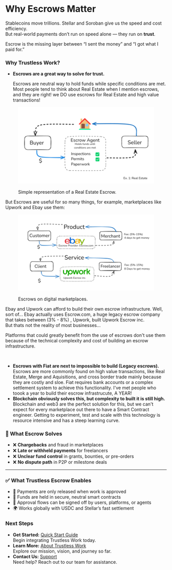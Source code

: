# Why Escrows Matter

Stablecoins move trillions. Stellar and Soroban give us the speed and cost efficiency.\
But real-world payments don’t run on speed alone — they run on **trust**.

Escrow is the missing layer between “I sent the money” and “I got what I paid for.”

### **Why Trustless Work?**

*   **Escrows are a great way to solve for trust.**&#x20;

    Escrows are neutral way to hold funds while specific conditions are met. Most people tend to think about Real Estate when I mention escrows, and they are right! we DO use escrows for Real Estate and high value transactions!

<figure><img src="../.gitbook/assets/image (2) (1) (1) (1) (1) (1) (1).png" alt=""><figcaption><p>Simple representation of a Real Estate Escrow.</p></figcaption></figure>

But Escrows are useful for so many things, for example, marketplaces like Upwork and Ebay use them:&#x20;

<figure><img src="../.gitbook/assets/image (3) (1) (1) (1) (1) (1).png" alt=""><figcaption><p>Escrows on digital marketplaces. </p></figcaption></figure>

Ebay and Upwork can afford to build their own escrow infrastructure. Well, sort of... Ebay actually uses Escrow.com, a huge legacy escrow company that takes between (3% -  8%) , Upwork, built Upwork Escrow inc. \
But thats not the reality of most businesses...&#x20;

Platforms that could greatly benefit from the use of escrows don't use them because of the technical complexity and cost of building an escrow infrastructure.

<figure><img src="../.gitbook/assets/image (4) (1) (1) (1).png" alt=""><figcaption></figcaption></figure>

* **Escrows with Fiat are next to impossible to build (Legacy escrows).**\
  Escrows are more commonly found on high value transactions, like Real Estate, Merge and Aquisitions, and cross border trade mainly because they are costly and sloe. Fiat requires bank accounts or a complex settlement system to achieve this functionality. I've met people who toook a year to build their escrow infrastrucute, A YEAR!
* **Blockchain obviously solves this, but complexity to built it is still high.**\
  Blockchain and web3 are the perfect solution for this, but we can't expect for every marketplace out there to have a Smart Contract engineer. Getting to experiment, test and scale with this technology is resource intensive and has a steep learning curve.



### 🧩 What Escrow Solves

* ❌ **Chargebacks** and fraud in marketplaces
* ❌ **Late or withheld payments** for freelancers
* ❌ **Unclear fund control** in grants, bounties, or pre-orders
* ❌ **No dispute path** in P2P or milestone deals

***

### ✅ What Trustless Escrow Enables

* 💸 Payments are only released when work is approved
* 🔐 Funds are held in secure, neutral smart contracts
* 🤖 Approval flows can be signed off by users, platforms, or agents
* 🌍 Works globally with USDC and Stellar’s fast settlement



### **Next Steps**

* **Get Started:** [Quick Start Guide](../developer-resources/getting-started.md)\
  Begin integrating Trustless Work today.
* **Learn More:** [About Trustless Work](broken-reference)\
  Explore our mission, vision, and journey so far.
* **Contact Us:** [Support](../appendices/contact-and-support.md)\
  Need help? Reach out to our team for assistance.
